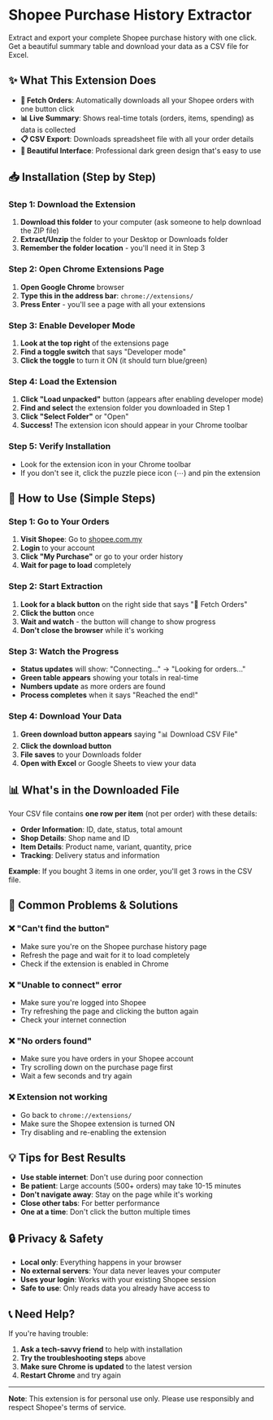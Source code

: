 # Shopee Purchase History Extractor

Extract and export your complete Shopee purchase history with one click. Get a beautiful summary table and download your data as a CSV file for Excel.

## ✨ What This Extension Does

- **🔄 Fetch Orders**: Automatically downloads all your Shopee orders with one button click
- **📊 Live Summary**: Shows real-time totals (orders, items, spending) as data is collected
- **📋 CSV Export**: Downloads spreadsheet file with all your order details
- **🎨 Beautiful Interface**: Professional dark green design that's easy to use

## 📥 Installation (Step by Step)

### Step 1: Download the Extension
1. **Download this folder** to your computer (ask someone to help download the ZIP file)
2. **Extract/Unzip** the folder to your Desktop or Downloads folder
3. **Remember the folder location** - you'll need it in Step 3

### Step 2: Open Chrome Extensions Page
1. **Open Google Chrome** browser
2. **Type this in the address bar**: `chrome://extensions/`
3. **Press Enter** - you'll see a page with all your extensions

### Step 3: Enable Developer Mode
1. **Look at the top right** of the extensions page
2. **Find a toggle switch** that says "Developer mode"
3. **Click the toggle** to turn it ON (it should turn blue/green)

### Step 4: Load the Extension
1. **Click "Load unpacked"** button (appears after enabling developer mode)
2. **Find and select** the extension folder you downloaded in Step 1
3. **Click "Select Folder"** or "Open"
4. **Success!** The extension icon should appear in your Chrome toolbar

### Step 5: Verify Installation
- Look for the extension icon in your Chrome toolbar
- If you don't see it, click the puzzle piece icon (⋯) and pin the extension

## 📖 How to Use (Simple Steps)

### Step 1: Go to Your Orders
1. **Visit Shopee**: Go to [shopee.com.my](https://shopee.com.my)
2. **Login** to your account
3. **Click "My Purchase"** or go to your order history
4. **Wait for page to load** completely

### Step 2: Start Extraction
1. **Look for a black button** on the right side that says "🔄 Fetch Orders"
2. **Click the button** once
3. **Wait and watch** - the button will change to show progress
4. **Don't close the browser** while it's working

### Step 3: Watch the Progress
- **Status updates** will show: "Connecting..." → "Looking for orders..." 
- **Green table appears** showing your totals in real-time
- **Numbers update** as more orders are found
- **Process completes** when it says "Reached the end!"

### Step 4: Download Your Data
1. **Green download button appears** saying "📊 Download CSV File"
2. **Click the download button**
3. **File saves** to your Downloads folder
4. **Open with Excel** or Google Sheets to view your data

## 📊 What's in the Downloaded File

Your CSV file contains **one row per item** (not per order) with these details:

- **Order Information**: ID, date, status, total amount
- **Shop Details**: Shop name and ID  
- **Item Details**: Product name, variant, quantity, price
- **Tracking**: Delivery status and information

**Example**: If you bought 3 items in one order, you'll get 3 rows in the CSV file.

## 🚨 Common Problems & Solutions

### ❌ "Can't find the button"
- Make sure you're on the Shopee purchase history page
- Refresh the page and wait for it to load completely
- Check if the extension is enabled in Chrome

### ❌ "Unable to connect" error
- Make sure you're logged into Shopee
- Try refreshing the page and clicking the button again
- Check your internet connection

### ❌ "No orders found" 
- Make sure you have orders in your Shopee account
- Try scrolling down on the purchase page first
- Wait a few seconds and try again

### ❌ Extension not working
- Go back to `chrome://extensions/`
- Make sure the Shopee extension is turned ON
- Try disabling and re-enabling the extension

## 💡 Tips for Best Results

- **Use stable internet**: Don't use during poor connection
- **Be patient**: Large accounts (500+ orders) may take 10-15 minutes
- **Don't navigate away**: Stay on the page while it's working
- **Close other tabs**: For better performance
- **One at a time**: Don't click the button multiple times

## 🔒 Privacy & Safety

- **Local only**: Everything happens in your browser
- **No external servers**: Your data never leaves your computer  
- **Uses your login**: Works with your existing Shopee session
- **Safe to use**: Only reads data you already have access to

## 📞 Need Help?

If you're having trouble:
1. **Ask a tech-savvy friend** to help with installation
2. **Try the troubleshooting steps** above
3. **Make sure Chrome is updated** to the latest version
4. **Restart Chrome** and try again

---

**Note**: This extension is for personal use only. Please use responsibly and respect Shopee's terms of service.